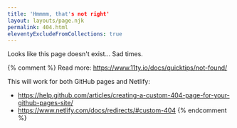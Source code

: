 ```yaml
---
title: 'Hmmmm, that's not right'
layout: layouts/page.njk
permalink: 404.html
eleventyExcludeFromCollections: true
---
```


Looks like this page doesn't exist... Sad times.

{% comment %}
Read more: https://www.11ty.io/docs/quicktips/not-found/

This will work for both GitHub pages and Netlify:

- https://help.github.com/articles/creating-a-custom-404-page-for-your-github-pages-site/
- https://www.netlify.com/docs/redirects/#custom-404
  {% endcomment %}
